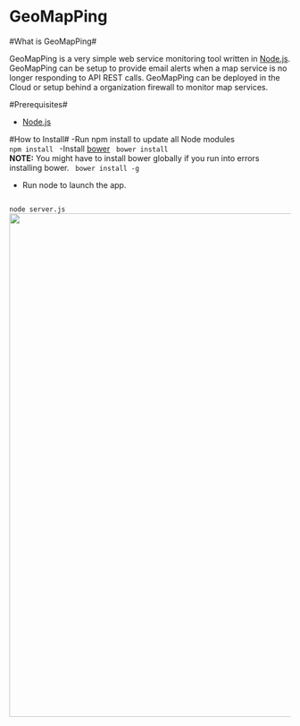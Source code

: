GeoMapPing
==========

#What is GeoMapPing#

GeoMapPing is a very simple web service monitoring tool written in <a href="http://nodejs.org">Node.js</a>.  GeoMapPing can be setup to provide email alerts when a map service is no longer responding to API REST calls.  GeoMapPing can be deployed in the Cloud or setup behind a organization firewall to monitor map services.  

#Prerequisites#

* <a href="http://nodejs.org/download/">Node.js</a>


#How to Install#
-Run npm install to update all Node modules
<code>
npm install
</code>
-Install <a href="https://github.com/bower/bower">bower</a>
<code>
bower install
</code>
<B>NOTE:</B> You might have to install bower globally if you run into errors installing bower.
<code>
bower install -g
</code>
- Run node to launch the app.
<code>
node server.js
</code>

<img src="http://geopublic.s3.amazonaws.com/GeoMapPing_Landing.png" width="900px"/>
